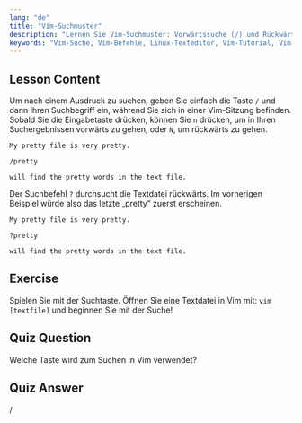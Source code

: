 ```yaml
---
lang: "de"
title: "Vim-Suchmuster"
description: "Lernen Sie Vim-Suchmuster: Vorwärtssuche (/) und Rückwärtssuche (?). Navigieren Sie mit 'n' und 'N' durch die Ergebnisse. Verbessern Sie noch heute Ihre Vim-Fähigkeiten!"
keywords: "Vim-Suche, Vim-Befehle, Linux-Texteditor, Vim-Tutorial, Vim-Anleitung, Vim für Anfänger"
---
```


## Lesson Content

Um nach einem Ausdruck zu suchen, geben Sie einfach die Taste `/` und dann Ihren Suchbegriff ein, während Sie sich in einer Vim-Sitzung befinden. Sobald Sie die Eingabetaste drücken, können Sie `n` drücken, um in Ihren Suchergebnissen vorwärts zu gehen, oder `N`, um rückwärts zu gehen.

```plaintext
My pretty file is very pretty.

/pretty

will find the pretty words in the text file.
```

Der Suchbefehl `?` durchsucht die Textdatei rückwärts. Im vorherigen Beispiel würde also das letzte „pretty“ zuerst erscheinen.

```plaintext
My pretty file is very pretty.

?pretty

will find the pretty words in the text file.
```

## Exercise

Spielen Sie mit der Suchtaste. Öffnen Sie eine Textdatei in Vim mit: `vim [textfile]` und beginnen Sie mit der Suche!

## Quiz Question

Welche Taste wird zum Suchen in Vim verwendet?

## Quiz Answer

/
